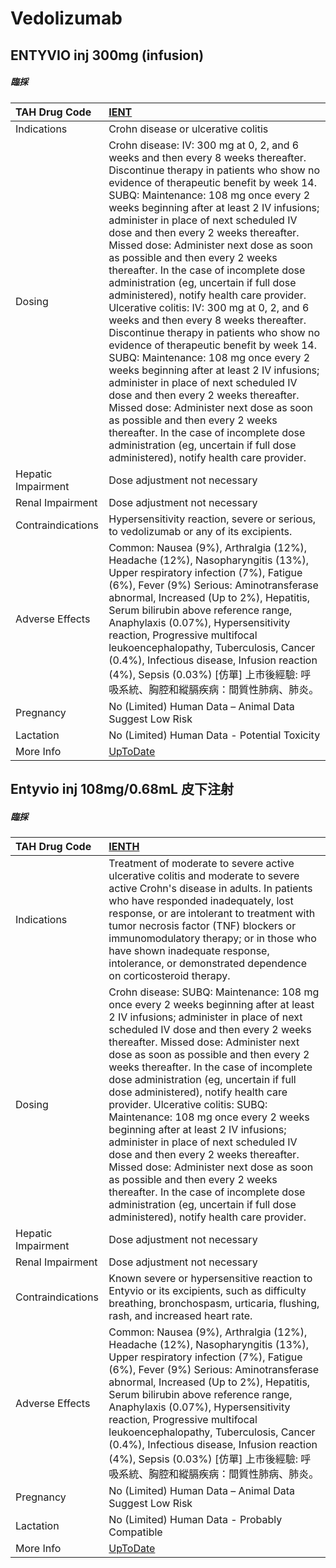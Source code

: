 # Vedolizumab

## ENTYVIO inj 300mg (infusion)

##### 臨採

| TAH Drug Code      | [IENT](https://www.tahsda.org.tw/drugs/hissearch.php?drug_code=IENT)                                                                                                                                                                                                                                                                                                                                                                                                                                                                                                                                                                                                                                                                                                                                                                                                                                                                                                                                                                                                                                                                 |
|:-------------------|:-------------------------------------------------------------------------------------------------------------------------------------------------------------------------------------------------------------------------------------------------------------------------------------------------------------------------------------------------------------------------------------------------------------------------------------------------------------------------------------------------------------------------------------------------------------------------------------------------------------------------------------------------------------------------------------------------------------------------------------------------------------------------------------------------------------------------------------------------------------------------------------------------------------------------------------------------------------------------------------------------------------------------------------------------------------------------------------------------------------------------------------|
| Indications        | Crohn disease or ulcerative colitis                                                                                                                                                                                                                                                                                                                                                                                                                                                                                                                                                                                                                                                                                                                                                                                                                                                                                                                                                                                                                                                                                                  |
| Dosing             | Crohn disease: IV: 300 mg at 0, 2, and 6 weeks and then every 8 weeks thereafter. Discontinue therapy in patients who show no evidence of therapeutic benefit by week 14. SUBQ: Maintenance: 108 mg once every 2 weeks beginning after at least 2 IV infusions; administer in place of next scheduled IV dose and then every 2 weeks thereafter. Missed dose: Administer next dose as soon as possible and then every 2 weeks thereafter. In the case of incomplete dose administration (eg, uncertain if full dose administered), notify health care provider. Ulcerative colitis: IV: 300 mg at 0, 2, and 6 weeks and then every 8 weeks thereafter. Discontinue therapy in patients who show no evidence of therapeutic benefit by week 14. SUBQ: Maintenance: 108 mg once every 2 weeks beginning after at least 2 IV infusions; administer in place of next scheduled IV dose and then every 2 weeks thereafter. Missed dose: Administer next dose as soon as possible and then every 2 weeks thereafter. In the case of incomplete dose administration (eg, uncertain if full dose administered), notify health care provider. |
| Hepatic Impairment | Dose adjustment not necessary                                                                                                                                                                                                                                                                                                                                                                                                                                                                                                                                                                                                                                                                                                                                                                                                                                                                                                                                                                                                                                                                                                        |
| Renal Impairment   | Dose adjustment not necessary                                                                                                                                                                                                                                                                                                                                                                                                                                                                                                                                                                                                                                                                                                                                                                                                                                                                                                                                                                                                                                                                                                        |
| Contraindications  | Hypersensitivity reaction, severe or serious, to vedolizumab or any of its excipients.                                                                                                                                                                                                                                                                                                                                                                                                                                                                                                                                                                                                                                                                                                                                                                                                                                                                                                                                                                                                                                               |
| Adverse Effects    | Common: Nausea (9%), Arthralgia (12%), Headache (12%), Nasopharyngitis (13%), Upper respiratory infection (7%), Fatigue (6%), Fever (9%) Serious: Aminotransferase abnormal, Increased (Up to 2%), Hepatitis, Serum bilirubin above reference range, Anaphylaxis (0.07%), Hypersensitivity reaction, Progressive multifocal leukoencephalopathy, Tuberculosis, Cancer (0.4%), Infectious disease, Infusion reaction (4%), Sepsis (0.03%) [仿單] 上市後經驗: 呼吸系統、胸腔和縱膈疾病：間質性肺病、肺炎。                                                                                                                                                                                                                                                                                                                                                                                                                                                                                                                                                                                                                             |
| Pregnancy          | No (Limited) Human Data – Animal Data Suggest Low Risk                                                                                                                                                                                                                                                                                                                                                                                                                                                                                                                                                                                                                                                                                                                                                                                                                                                                                                                                                                                                                                                                               |
| Lactation          | No (Limited) Human Data - Potential Toxicity                                                                                                                                                                                                                                                                                                                                                                                                                                                                                                                                                                                                                                                                                                                                                                                                                                                                                                                                                                                                                                                                                         |
| More Info          | [UpToDate](https://www.uptodate.com/contents/vedolizumab-drug-information)                                                                                                                                                                                                                                                                                                                                                                                                                                                                                                                                                                                                                                                                                                                                                                                                                                                                                                                                                                                                                                                           |

## Entyvio inj 108mg/0.68mL 皮下注射

##### 臨採

| TAH Drug Code      | [IENTH](https://www.tahsda.org.tw/drugs/hissearch.php?drug_code=IENTH)                                                                                                                                                                                                                                                                                                                                                                                                                                                                                                                                                                                                                                                                                                                                         |
|:-------------------|:---------------------------------------------------------------------------------------------------------------------------------------------------------------------------------------------------------------------------------------------------------------------------------------------------------------------------------------------------------------------------------------------------------------------------------------------------------------------------------------------------------------------------------------------------------------------------------------------------------------------------------------------------------------------------------------------------------------------------------------------------------------------------------------------------------------|
| Indications        | Treatment of moderate to severe active ulcerative colitis and moderate to severe active Crohn's disease in adults. In patients who have responded inadequately, lost response, or are intolerant to treatment with tumor necrosis factor (TNF) blockers or immunomodulatory therapy; or in those who have shown inadequate response, intolerance, or demonstrated dependence on corticosteroid therapy.                                                                                                                                                                                                                                                                                                                                                                                                        |
| Dosing             | Crohn disease: SUBQ: Maintenance: 108 mg once every 2 weeks beginning after at least 2 IV infusions; administer in place of next scheduled IV dose and then every 2 weeks thereafter. Missed dose: Administer next dose as soon as possible and then every 2 weeks thereafter. In the case of incomplete dose administration (eg, uncertain if full dose administered), notify health care provider. Ulcerative colitis: SUBQ: Maintenance: 108 mg once every 2 weeks beginning after at least 2 IV infusions; administer in place of next scheduled IV dose and then every 2 weeks thereafter. Missed dose: Administer next dose as soon as possible and then every 2 weeks thereafter. In the case of incomplete dose administration (eg, uncertain if full dose administered), notify health care provider. |
| Hepatic Impairment | Dose adjustment not necessary                                                                                                                                                                                                                                                                                                                                                                                                                                                                                                                                                                                                                                                                                                                                                                                  |
| Renal Impairment   | Dose adjustment not necessary                                                                                                                                                                                                                                                                                                                                                                                                                                                                                                                                                                                                                                                                                                                                                                                  |
| Contraindications  | Known severe or hypersensitive reaction to Entyvio or its excipients, such as difficulty breathing, bronchospasm, urticaria, flushing, rash, and increased heart rate.                                                                                                                                                                                                                                                                                                                                                                                                                                                                                                                                                                                                                                         |
| Adverse Effects    | Common: Nausea (9%), Arthralgia (12%), Headache (12%), Nasopharyngitis (13%), Upper respiratory infection (7%), Fatigue (6%), Fever (9%) Serious: Aminotransferase abnormal, Increased (Up to 2%), Hepatitis, Serum bilirubin above reference range, Anaphylaxis (0.07%), Hypersensitivity reaction, Progressive multifocal leukoencephalopathy, Tuberculosis, Cancer (0.4%), Infectious disease, Infusion reaction (4%), Sepsis (0.03%) [仿單] 上市後經驗: 呼吸系統、胸腔和縱膈疾病：間質性肺病、肺炎。                                                                                                                                                                                                                                                                                                       |
| Pregnancy          | No (Limited) Human Data – Animal Data Suggest Low Risk                                                                                                                                                                                                                                                                                                                                                                                                                                                                                                                                                                                                                                                                                                                                                         |
| Lactation          | No (Limited) Human Data - Probably Compatible                                                                                                                                                                                                                                                                                                                                                                                                                                                                                                                                                                                                                                                                                                                                                                  |
| More Info          | [UpToDate](https://www.uptodate.com/contents/vedolizumab-drug-information)                                                                                                                                                                                                                                                                                                                                                                                                                                                                                                                                                                                                                                                                                                                                     |

